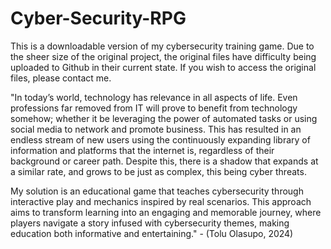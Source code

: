 # Cyber-Security-RPG
This is a downloadable version of my cybersecurity training game. Due to the sheer size of the original project, the original files have difficulty being uploaded to Github in their current state. If you wish to access the original files, please contact me.

"In today’s world, technology has relevance in all aspects of life. Even professions far removed from IT will prove to benefit from technology somehow; whether it be leveraging the power of automated tasks or using social media to network and promote business. This has resulted in an endless stream of new users using the continuously expanding library of information and platforms that the internet is, regardless of their background or career path. Despite this, there is a shadow that expands at a similar rate, and grows to be just as complex, this being cyber threats.

My solution is an educational game that teaches cybersecurity through interactive play and mechanics inspired by real scenarios. This approach aims to transform learning into an engaging and memorable journey, where players navigate a story infused with cybersecurity themes, making education both informative and entertaining." - (Tolu Olasupo, 2024)

